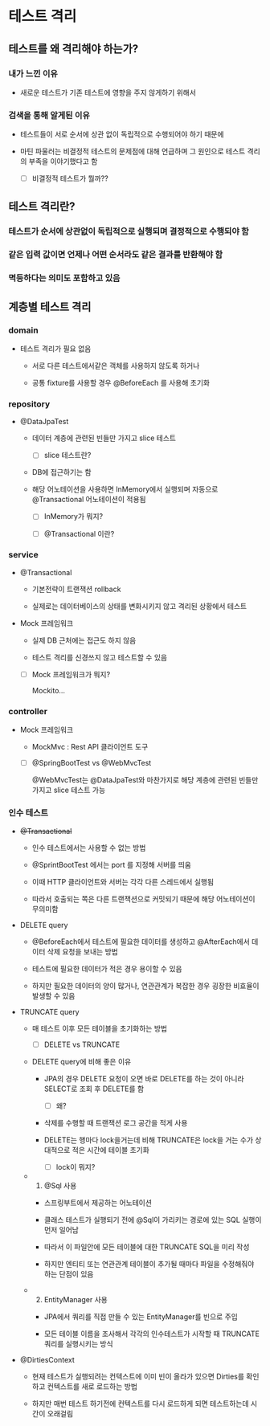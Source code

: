 # 테스트 격리


## 테스트를 왜 격리해야 하는가?

### 내가 느낀 이유

- 새로운 테스트가 기존 테스트에 영향을 주지 않게하기 위해서

### 검색을 통해 알게된 이유

- 테스트들이 서로 순서에 상관 없이 독립적으로 수행되어야 하기 때문에

- 마틴 파울러는 비결정적 테스트의 문제점에 대해 언급하며 그 원인으로 테스트 격리의 부족을 이야기했다고 함

	- [ ] 비결정적 테스트가 뭘까??

## 테스트 격리란?

### 테스트가 순서에 상관없이 독립적으로 실행되며 결정적으로 수행되야 함

### 같은 입력 값이면 언제나 어떤 순서라도 같은 결과를 반환해야 함

### 멱등하다는 의미도 포함하고 있음

## 계층별 테스트 격리

### domain

- 테스트 격리가 필요 없음

	- 서로 다른 테스트에서같은 객체를 사용하지 않도록 하거나

	- 공통 fixture를 사용할 경우 @BeforeEach 를 사용해 초기화

### repository

- @DataJpaTest

	- 데이터 계층에 관련된 빈들만 가지고 slice 테스트

		- [ ] slice 테스트란?

	- DB에 접근하기는 함 

	- 해당 어노테이션을 사용하면 InMemory에서 실행되며 자동으로 @Transactional 어노테이션이 적용됨

		- [ ] InMemory가 뭐지?

		- [ ] @Transactional 이란?

### service

- @Transactional

	- 기본전략이 트랜잭션 rollback 

	- 실제로는 데이터베이스의 상태를 변화시키지 않고 격리된 상황에서 테스트

- Mock 프레임워크

	- 실제 DB 근처에는 접근도 하지 않음

	- 테스트 격리를 신경쓰지 않고 테스트할 수 있음

	- [ ] Mock 프레임워크가 뭐지?

		Mockito…

### controller

- Mock 프레임워크

	- MockMvc : Rest API 클라이언트 도구

	- [ ] @SpringBootTest vs @WebMvcTest

		@WebMvcTest는 @DataJpaTest와 마찬가지로 해당 계층에 관련된 빈들만 가지고 slice 테스트 가능

### 인수 테스트

- ~~@Transactional~~

	- 인수 테스트에서는 사용할 수 없는 방법

	- @SprintBootTest 에서는 port 를 지정해 서버를 띄움

	- 이때 HTTP 클라이언트와 서버는 각각 다른 스레드에서 실행됨

	- 따라서 호출되는 쪽은 다른 트랜잭션으로 커밋되기 때문에 해당 어노테이션이 무의미함

- DELETE query

	- @BeforeEach에서 테스트에 필요한 데이터를 생성하고 @AfterEach에서 데이터 삭제 요청을 보내는 방법 

	- 테스트에 필요한 데이터가 적은 경우 용이할 수 있음

	- 하지만 필요한 데이터의 양이 많거나, 연관관계가 복잡한 경우 굉장한 비효율이 발생할 수 있음

- TRUNCATE query

	- 매 테스트 이후 모든 테이블을 초기화하는 방법

		- [ ] DELETE vs TRUNCATE

	- DELETE query에 비해 좋은 이유

		- JPA의 경우 DELETE 요청이 오면 바로 DELETE를 하는 것이 아니라 SELECT로 조회 후 DELETE를 함

			- [ ] 왜?

		- 삭제를 수행할 때 트랜잭션 로그 공간을 적게 사용

		- DELETE는 행마다 lock을거는데 비해 TRUNCATE은 lock을 거는 수가 상대적으로 적은 시간에 테이블 초기화

			- [ ] lock이 뭐지?

	- 1. @Sql 사용

		- 스프링부트에서 제공하는 어노테이션

		- 클래스 테스트가 실행되기 전에 @Sql이 가리키는 경로에 있는 SQL 실행이 먼저 일어남

		- 따라서 이 파일안에 모든 테이블에 대한 TRUNCATE SQL을 미리 작성

		- 하지만 엔티티 또는 연관관계 테이블이 추가될 때마다 파일을 수정해줘야 하는 단점이 있음

	- 2. EntityManager 사용

		- JPA에서 쿼리를 직접 만들 수 있는 EntityManager를 빈으로 주입

		-  모든 테이블 이름을 조사해서 각각의 인수테스트가 시작할 때 TRUNCATE 쿼리를 실행시키는 방식

- @DirtiesContext

	- 현재 테스트가 실행되려는 컨텍스트에 이미 빈이 올라가 있으면 Dirties를 확인하고 컨텍스트를 새로 로드하는 방법

	- 하지만 매번 테스트 하기전에 컨텍스트를 다시 로드하게 되면 테스트하는데 시간이 오래걸림

